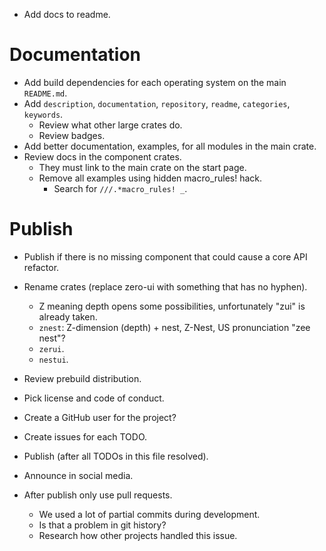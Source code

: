 * Add docs to readme.

# Documentation

* Add build dependencies for each operating system on the main `README.md`.
* Add `description`, `documentation`, `repository`, `readme`, `categories`, `keywords`.
    - Review what other large crates do.
    - Review badges.
* Add better documentation, examples, for all modules in the main crate.
* Review docs in the component crates.
    - They must link to the main crate on the start page.
    - Remove all examples using hidden macro_rules! hack.
        - Search for `///.*macro_rules! _`.

# Publish

* Publish if there is no missing component that could cause a core API refactor.

* Rename crates (replace zero-ui with something that has no hyphen). 
    - Z meaning depth opens some possibilities, unfortunately "zui" is already taken.
    - `znest`: Z-dimension (depth) + nest, Z-Nest, US pronunciation "zee nest"? 
    - `zerui`.
    - `nestui`.

* Review prebuild distribution.
* Pick license and code of conduct.
* Create a GitHub user for the project?
* Create issues for each TODO.

* Publish (after all TODOs in this file resolved).
* Announce in social media.

* After publish only use pull requests.
    - We used a lot of partial commits during development.
    - Is that a problem in git history?
    - Research how other projects handled this issue.